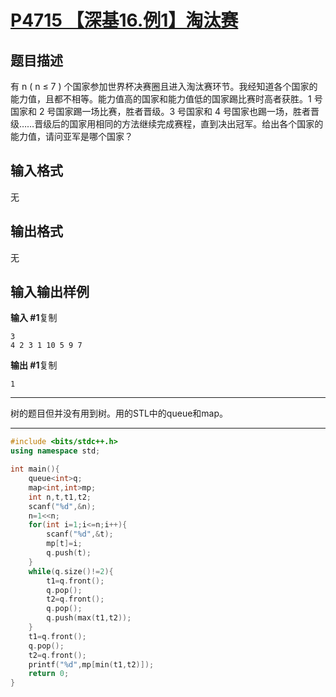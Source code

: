 # [P4715 【深基16.例1】淘汰赛](https://www.luogu.com.cn/problem/P4715)

## 题目描述

有 n ( n ≤ 7 ) 个国家参加世界杯决赛圈且进入淘汰赛环节。我经知道各个国家的能力值，且都不相等。能力值高的国家和能力值低的国家踢比赛时高者获胜。1 号国家和 2 号国家踢一场比赛，胜者晋级。3 号国家和 4 号国家也踢一场，胜者晋级……晋级后的国家用相同的方法继续完成赛程，直到决出冠军。给出各个国家的能力值，请问亚军是哪个国家？

## 输入格式

无

## 输出格式

无

## 输入输出样例

**输入 #1**复制

```
3
4 2 3 1 10 5 9 7
```

**输出 #1**复制

```
1
```



***

树的题目但并没有用到树。用的STL中的queue和map。

***



```c++
#include <bits/stdc++.h>
using namespace std;

int main(){
    queue<int>q;
    map<int,int>mp;
    int n,t,t1,t2;
    scanf("%d",&n);
    n=1<<n;
    for(int i=1;i<=n;i++){
    	scanf("%d",&t);
    	mp[t]=i;
    	q.push(t);
	}
	while(q.size()!=2){
		t1=q.front();
		q.pop();
		t2=q.front();
		q.pop();
		q.push(max(t1,t2));
	}
	t1=q.front();
	q.pop();
	t2=q.front();
	printf("%d",mp[min(t1,t2)]);
    return 0;
}
```


